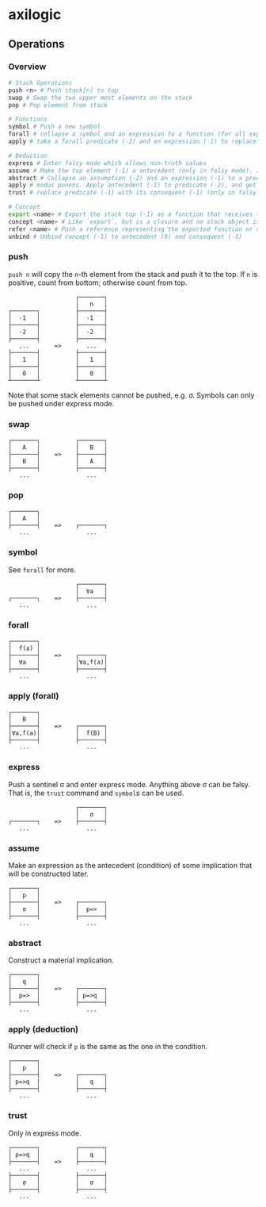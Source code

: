 # axilogic

## Operations
### Overview
```bash
# Stack Operations
push <n> # Push stack[n] to top
swap # Swap the two upper most elements on the stack
pop # Pop element from stack

# Functions
symbol # Push a new symbol
forall # collapse a symbol and an expression to a function (for all expression)
apply # take a forall predicate (-2) and an expression (-1) to replace all occurences

# Deduction
express # Enter falsy mode which allows non-truth values
assume # Make the top element (-1) a antecedent (only in falsy mode). If the top element is the last falsy value, enter truthy mode.
abstract # Collapse an assumption (-2) and an expression (-1) to a predicate (-1)
apply # modus ponens. Apply antecedent (-1) to predicate (-2), and get its consequent (-1). (only in truthy mode)
trust # replace predicate (-1) with its consequent (-1) (only in falsy mode)

# Concept
export <name> # Export the stack top (-1) as a function that receives the current stack
concept <name> # Like `export`, but is a closure and no stack object is needed
refer <name> # Push a reference representing the exported function or concept
unbind # Unbind concept (-1) to antecedent (0) and consequent (-1)
```

### push
`push n` will copy the `n`-th element from the stack and push it to the top.
If `n` is positive, count from bottom; otherwise count from top.

```
                   ┌───────┐
                   │   n   │
┌───────┐          ├───────┤
│  -1   │          │  -1   │
├───────┤          ├───────┤
│  -2   │          │  -2   │
├───────┤          ├───────┤
   ...       =>       ...
├───────┤          ├───────┤
│   1   │          │   1   │
├───────┤          ├───────┤
│   0   │          │   0   │
┴───────┴          ┴───────┴
```
Note that some stack elements cannot be pushed,
e.g. σ.
Symbols can only be pushed under express mode.

### swap
```
┌───────┐          ┌───────┐
│   A   │          │   B   │
├───────┤    =>    ├───────┤
│   B   │          │   A   │
├───────┤          ├───────┤
   ...                ...
```

### pop
```
┌───────┐
│   A   │
├───────┤    =>    ┌───────┐
   ...                ...
```

### symbol
See `forall` for more.

```
                   ┌───────┐
                   │  ∀a   │
┌───────┐    =>    ├───────┤
   ...                ...
```

### forall

```
┌───────┐
│  f(a) │
├───────┤    =>    ┌───────┐
│  ∀a   │          │∀a,f(a)│
├───────┤          ├───────┤
   ...                ...
```

### apply (forall)

```
┌───────┐
│   B   │
├───────┤    =>    ┌───────┐
│∀a,f(a)|          │  f(B) │
├───────┤          ├───────┤
   ...                ...
```

### express

Push a sentinel σ and enter express mode.
Anything above σ can be falsy.
That is, the `trust` command and `symbol`s can be used.

```
                   ┌───────┐
                   │   σ   │
┌───────┐    =>    ├───────┤
   ...                ...
```

### assume
Make an expression as the antecedent (condition)
of some implication that will be constructed later.

```
┌───────┐
│   p   │
├───────┤    =>    ┌───────┐
│   σ   │          │  p=>  │
├───────┤          ├───────┤
   ...                ...
```

### abstract
Construct a material implication.

```
┌───────┐
│   q   │
├───────┤    =>    ┌───────┐
│  p=>  │          │ p=>q  │
├───────┤          ├───────┤
   ...                ...
```

### apply (deduction)
Runner will check if `p` is the same as the one in the condition.

```
┌───────┐
│   p   │
├───────┤    =>    ┌───────┐
│ p=>q  |          │   q   │
├───────┤          ├───────┤
   ...                ...
```

### trust
Only in express mode.

```
┌───────┐          ┌───────┐
│ p=>q  │          │   q   │
├───────┤    =>    ├───────┤
   ...                ...
├───────┤          ├───────┤
│   σ   │          │   σ   │
├───────┤          ├───────┤
   ...                ...
```
